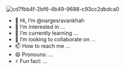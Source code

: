 ![cd7fbb4f-2bf6-4b49-9688-c93cc2dbdca0](https://github.com/nargesravankhah/nargesravankhah/assets/158200525/a93765d9-4219-452a-a05d-a79735767f5d)
- 👋 Hi, I’m @nargesravankhah
- 👀 I’m interested in ...
- 🌱 I’m currently learning ...
- 💞️ I’m looking to collaborate on ...
- 📫 How to reach me ...
- 😄 Pronouns: ...
- ⚡ Fun fact: ...

<!---
nargesravankhah/nargesravankhah is a ✨ special ✨ repository because its `README.md` (this file) appears on your GitHub profile.
You can click the Preview link to take a look at your changes.
--->
